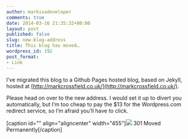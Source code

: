 ```yaml
---
author: markisadeveloper
comments: true
date: 2014-03-16 21:35:32+00:00
layout: post
published: false
slug: new-blog-address
title: This blog has moved…
wordpress_id: 192
post_format:
- Link
---
```


I’ve migrated this blog to a Github Pages hosted blog, based on Jekyll, hosted at [http://markcrossfield.co.uk/](http://markcrossfield.co.uk/).

Please head on over to the new address. I would set it up to divert you automatically, but I’m too cheap to pay the $13 for the Wordpress.com redirect service, so I’m afraid you’ll have to click.

[caption id="" align="aligncenter" width="455"]![](http://httpstatusdogs.com/wp-content/uploads/2011/12/301.jpg) 301 Moved Permanently[/caption]
